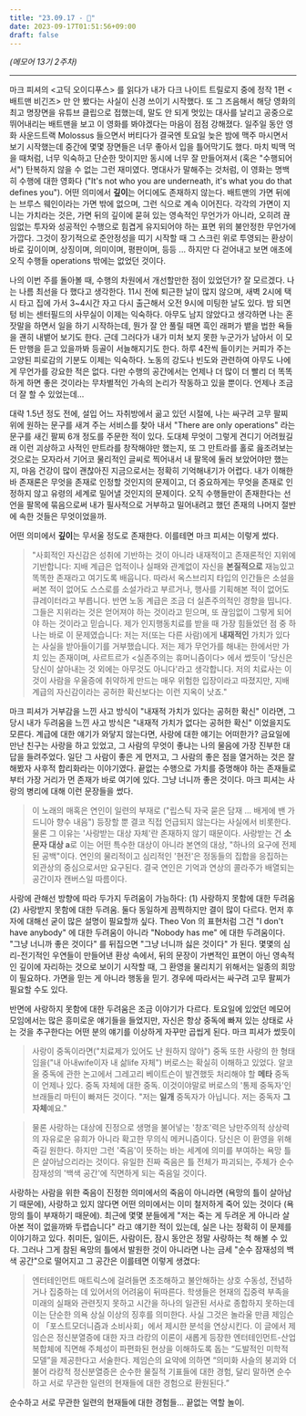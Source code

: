 ```yaml
---
title: "23.09.17 - 🦇"
date: 2023-09-17T01:51:56+09:00
draft: false
---
```


*(메모어 13기 2주차)*

---

마크 피셔의 <고딕 오이디푸스> 를 읽다가 내가 다크 나이트 트릴로지 중에 정작 1편 <배트맨 비긴즈> 만 안 봤다는 사실이 신경 쓰이기 시작했다. 또 그 즈음해서 해당 영화의 최고 명장면을 유튜브 클립으로 접했는데, 말도 안 되게 멋있는 대사를 날리고 공중으로 뛰어내리는 배트맨을 보고 이 영화를 봐야겠다는 마음이 점점 강해졌다. 일주일 동안 영화 사운드트랙 Molossus 들으면서 버티다가 결국엔 토요일 늦은 밤에 맥주 마시면서 보기 시작했는데 중간에 몇몇 장면들은 너무 좋아서 입을 틀어막기도 했다. 마치 빅맥 먹을 때처럼, 너무 익숙하고 단순한 맛이지만 동시에 너무 잘 만들어져서 (혹은 "수행되어서") 탄복하지 않을 수 없는 그런 재미였다. 명대사가 말해주는 것처럼, 이 영화는 명백히 수행에 대한 영화다 ("It's not who you are underneath, it's what you do that defines you"). 어떤 의미에서 **깊이**는 어디에도 존재하지 않는다. 배트맨의 가면 뒤에는 브루스 웨인이라는 가면 밖에 없으며, 그런 식으로 계속 이어진다. 각각의 가면이 지니는 가치라는 것은, 가면 뒤의 깊이에 묻혀 있는 영속적인 무언가가 아니라, 오히려 끊임없는 투자와 성공적인 수행으로 힘겹게 유지되어야 하는 표면 위의 불안정한 무언가에 가깝다. 그것이 장기적으로 준안정성을 띠기 시작할 때 그 스크린 위로 투영되는 환상이 바로 깊이이며, 상징이며, 의미이며, 평판이며, 등등 ... 하지만 다 걷어내고 보면 애초에 오직 수행들 operations 밖에는 없었던 것이다.

나의 이번 주를 돌아볼 때, 수행의 차원에서 개선할만한 점이 있었던가? 잘 모르겠다. 나는 나름 최선을 다 했다고 생각한다. 11시 전에 퇴근한 날이 많지 않으며, 새벽 2시에 택시 타고 집에 가서 3~4시간 자고 다시 출근해서 오전 9시에 미팅한 날도 있다. 밤 되면 텅 비는 센터필드의 사무실이 이제는 익숙하다. 아무도 남지 않았다고 생각하면 나는 혼잣말을 하면서 일을 하기 시작하는데, 뭔가 잘 안 풀릴 때면 흑인 래퍼가 뱉을 법한 욕들을 괜히 내뱉어 보기도 한다. 근데 그러다가 내가 미처 보지 못한 누군가가 남아서 이 모든 만행을 듣고 있을까봐 등골이 서늘해지기도 한다. 하루 4잔씩 들이키는 커피가 주는 고양된 피로감의 기분도 이제는 익숙하다. 노동의 강도나 빈도와 관련하여 아무도 나에게 무언가를 강요한 적은 없다. 다만 수행의 공간에서는 언제나 더 많이 더 빨리 더 똑똑하게 하면 좋은 것이라는 무차별적인 가속의 논리가 작동하고 있을 뿐이다. 언제나 조금 더 잘 할 수 있었는데...

대략 1.5년 정도 전에, 설입 어느 자취방에서 곪고 있던 시절에, 나는 싸구려 고무 팔찌 위에 원하는 문구를 새겨 주는 서비스를 찾아 내서 "There are only operations" 라는 문구를 새긴 팔찌 6개 정도를 주문한 적이 있다. 도대체 무엇이 그렇게 견디기 어려웠길래 이런 괴상하고 사적인 만트라를 창작해야만 했는지, 또 그 만트라를 홀로 읊조려보는 것으로는 모자라서 기어코 물리적인 글씨로 찍어내서 내 팔목에 둘러 보았어야만 했는지, 마음 건강이 많이 괜찮아진 지금으로서는 정확히 기억해내기가 어렵다. 내가 이해한 바 존재론은 무엇을 존재로 인정할 것인지의 문제이고, 더 중요하게는 무엇을 존재로 인정하지 않고 유령의 세계로 밀어낼 것인지의 문제이다. 오직 수행들만이 존재한다는 선언을 팔목에 묶음으로써 내가 필사적으로 거부하고 밀어내려고 했던 존재의 나머지 절반에 속한 것들은 무엇이었을까.

어떤 의미에서 **깊이**는 무서울 정도로 존재한다. 이를테면 마크 피셔는 이렇게 썼다.

> "사회적인 자신감은 성취에 기반하는 것이 아니라 내재적이고 존재론적인 지위에 기반합니다: 지배 계급은 업적이나 실패와 관계없이 자신을 **본질적으로** 재능있고 똑똑한 존재라고 여기도록 배웁니다. 따라서 옥스브리지 타입의 인간들은 소설을 써본 적이 없어도 스스로를 소설가라고 부르거나, 행사를 기획해본 적이 없어도 큐레이터라고 부릅니다. 반면 노동 계급은 조금 더 실존주의적인 경향을 띱니다. 그들은 지위라는 것은 얻어져야 하는 것이라고 믿으며, 또 끊임없이 그렇게 되어야 하는 것이라고 믿습니다. 제가 인지행동치료를 받을 때 가장 힘들었던 점 중 하나는 바로 이 문제였습니다: 저는 저(또는 다른 사람)에게 **내재적인** 가치가 있다는 사실을 받아들이기를 거부했습니다. 저는 제가 무언가를 해내는 한에서만 가치 있는 존재이며, 사르트르가 <실존주의는 휴머니즘이다> 에서 썼듯이 '당신은 당신이 살아내는 것 외에는 아무것도 아니다'라고 생각합니다. 저의 치료사는 이것이 사람을 우울증에 취약하게 만드는 매우 위험한 입장이라고 따졌지만, 지배 계급의 자신감이라는 공허한 확신보다는 이런 지옥이 낫죠."

마크 피셔가 거부감을 느낀 사고 방식이 "내재적 가치가 있다는 공허한 확신" 이라면, 그 당시 내가 두려움을 느낀 사고 방식은 "내재적 가치가 없다는 공허한 확신" 이었을지도 모른다. 계급에 대한 얘기가 와닿지 않는다면, 사랑에 대한 얘기는 어떠한가? 금요일에 만난 친구는 사랑을 하고 있었고, 그 사람의 무엇이 좋냐는 나의 물음에 가장 진부한 대답을 들려주었다. 일단 그 사람이 좋은 게 먼저고, 그 사람의 좋은 점을 열거하는 것은 잘해봤자 사후적 합리화라는 이야기였다. 끝없는 수행으로 가치를 증명해야 하는 존재들로부터 가장 거리가 먼 존재가 바로 여기에 있다. 그냥 너니까 좋은 것이다. 마크 피셔는 사랑의 병리에 대해 이런 문장들을 썼다.

> 이 노래의 매혹은 연인이 일련의 부재로 ("립스틱 자국 묻은 담재 ... 배게에 밴 가드니아 향수 내음") 등장할 뿐 결코 직접 언급되지 않는다는 사실에서 비롯한다. 물론 그 이유는 '사랑받는 대상 자체'란 존재하지 않기 때문이다. 사랑받는 건 **소문자 대상 a**로 이는 어떤 특수한 대상이 아니라 본연의 대상, "하나의 요구에 전제된 공백"이다. 연인의 물리적이고 심리적인 '현전'은 정동들의 집합을 응집하는 외관상의 중심으로서만 요구된다. 결국 연인은 기억과 연상의 콜라주가 배열되는 공간이자 캔버스일 따름이다.

사랑에 관해선 방향에 따라 두가지 두려움이 가능하다: (1) 사랑하지 못함에 대한 두려움 (2) 사랑받지 못함에 대한 두려움. 둘다 동일하게 끔찍하지만 결이 많이 다르다. 먼저 후자에 대해선 굳이 많은 설명이 필요할까 싶다. Theo Von 의 표현처럼 그건 "I don't have anybody" 에 대한 두려움이 아니라 "Nobody has me" 에 대한 두려움이다. "그냥 너니까 좋은 것이다" 를 뒤집으면 "그냥 너니까 싫은 것이다" 가 된다. 몇몇의 심리-전기적인 우연들이 만들어낸 환상 속에서, 뒤의 문장이 가변적인 표면이 아닌 영속적인 깊이에 자리하는 것으로 보이기 시작할 때, 그 환영을 물리치기 위해서는 일종의 희망이 필요하다. 가면을 믿는 게 아니라 행동을 믿기. 경우에 따라서는 싸구려 고무 팔찌가 필요할 수도 있다.

반면에 사랑하지 못함에 대한 두려움은 조금 이야기가 다르다. 토요일에 있었던 메모어 모임에서는 많은 흥미로운 얘기들을 들었지만, 자신은 항상 중독에 빠져 있는 상태로 사는 것을 추구한다는 어떤 분의 얘기를 이상하게 자꾸만 곱씹게 된다. 마크 피셔가 썼듯이

> 사랑이 중독이라면("치료제가 있어도 난 원하지 않아") 중독 또한 사랑의 한 형태임을("내 아내wife이자 내 삶life 자체") 버로스는 확실히 이해하고 있었다. 알코올 중독에 관한 논고에서 그레고리 베이트슨이 발견했듯 처리해야 할 **메타** 중독이 언제나 있다. 중독 자체에 대한 중독. 이것이야말로 버로스의 '통제 중독자'인 브래들리 마틴이 빠져든 것이다. "저는 **일개** 중독자가 아닙니다. 저는 중독자 **그 자체**예요."

> 물론 사랑하는 대상에 진정으로 생명을 불어넣는 '창조'력은 낭만주의적 상상력의 자유로운 유희가 아니라 확고한 무의식 메커니즘이다. 당신은 이 환영을 위해 죽길 원한다. 하지만 그런 '죽음'이 뜻하는 바는 세계에 의미를 부여하는 욕망 틀은 살아남으리라는 것이다. 유일한 진짜 죽음은 틀 전체가 파괴되는, 주체가 순수 잠재성의 '백색 공간'에 직면하게 되는 죽음일 것이다.

사랑하는 사람을 위한 죽음이 진정한 의미에서의 죽음이 아니라면 (욕망의 틀이 살아남기 때문에), 사랑하고 있지 않다면 어떤 의미에서는 이미 철저하게 죽어 있는 것이다 (욕망의 틀이 부재하기 때문에). 최근에 몇몇 분들에게 "저는 죽는 게 두려운 게 아니라 살아본 적이 없을까봐 두렵습니다" 라고 얘기한 적이 있는데, 실은 나는 정확히 이 문제를 이야기하고 있다. 취미든, 일이든, 사람이든, 잠시 동안은 정말 사랑하는 척 해볼 수 있다. 그러나 그게 참된 욕망의 틀에서 발원한 것이 아니라면 나는 금세 "순수 잠재성의 백색 공간"으로 떨어지고 그 공간은 이를테면 이렇게 생겼다:

> 엔터테인먼트 매트릭스에 걸려들면 초조해하고 불안해하는 상호 수동성, 전념하거나 집중하는 데 있어서의 어려움이 뒤따른다. 학생들은 현재의 집중력 부족을 미래의 실패와 관련짓지 못하고 시간을 하나의 일관된 서사로 종합하지 못하는데 이는 단순한 의욕 상실 이상의 징후를 의미한다. 사실 그것은 놀라울 만큼 제임슨이 「포스트모더니즘과 소비사회」에서 제시한 분석을 연상시킨다. 이 글에서 제임슨은 정신분열증에 대한 자크 라캉의 이론이 새롭게 등장한 엔터테인먼트-산업 복합체에 직면해 주체성이 파편화된 현상을 이해하도록 돕는 “도발적인 미학적 모델”을 제공한다고 서술한다. 제임슨의 요약에 의하면 “의미화 사슬의 붕괴와 더불어 라캉적 정신분열증은 순수한 물질적 기표들에 대한 경험, 달리 말하면 순수하고 서로 무관한 일련의 현재들에 대한 경험으로 환원된다.”

순수하고 서로 무관한 일련의 현재들에 대한 경험들... 끝없는 역할 놀이.